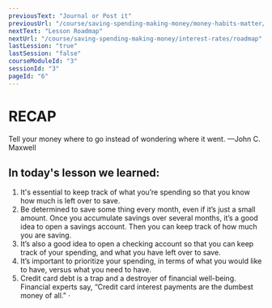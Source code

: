 ```yaml
---
previousText: "Journal or Post it"
previousUrl: "/course/saving-spending-making-money/money-habits-matter/journal-or-post-it"
nextText: "Lesson Roadmap"
nextUrl: "/course/saving-spending-making-money/interest-rates/roadmap"
lastLession: "true"
lastSession: "false"
courseModuleId: "3"
sessionId: "3"
pageId: "6"
---
```



# RECAP

<sparkle-character-intro position="right" character="jen">
Tell your money where to go instead of wondering where it went. 
—John C. Maxwell
</sparkle-character-intro>

## In today's lesson we learned:
1. It's essential to keep track of what you’re spending so that you know how much is left over to save.
2. Be determined to save some thing every month, even if it’s just a small amount. Once you accumulate savings over several months, it’s a good idea to open a savings account. Then you can keep track of how much you are saving.
3. It’s also a good idea to open a checking account so that you can keep track of your spending, and what you have left over to save. 
4. It’s important to prioritize your spending, in terms of what you would like to have, versus what you need to have.
5. Credit card debt is a trap and a destroyer of financial well-being. Financial experts say, “Credit card interest payments are the dumbest money of all.” ·
